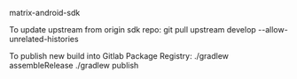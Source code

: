 matrix-android-sdk

To update upstream from origin sdk repo:
git pull upstream develop --allow-unrelated-histories

To publish new build into Gitlab Package Registry:
./gradlew assembleRelease
./gradlew publish
